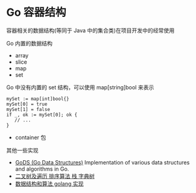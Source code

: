 # Go 容器结构

容器相关的数据结构(等同于 Java 中的集合类)在项目开发中的经常使用

Go 内置的数据结构

- array
- slice
- map
- set 
  
Go 中没有内置的 set 结构，可以使用 map[string]bool 来表示

```
mySet := map[int]bool{}
mySet[0] = true
mySet[1] = false
if _, ok := mySet[0]; ok {
   // ...
}
```

- container 包

其他一些实现

- [GoDS (Go Data Structures)](https://github.com/psampaz/gods) Implementation of various data structures and algorithms in Go.
- [二叉树及遍历 排序算法 栈 字典树](https://github.com/gaopeng527/go_Algorithm)
- [数据结构和算法 golang 实现](https://goa.lenggirl.com/)